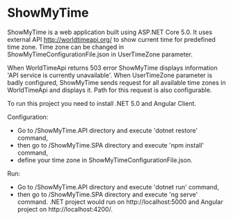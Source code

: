# ShowMyTime

ShowMyTime is a web application built using ASP.NET Core 5.0. It uses external API http://worldtimeapi.org/ to show current time for predefined time zone.
Time zone can be changed in ShowMyTimeConfigurationFile.json in UserTimeZone parameter.

When WorldTimeApi returns 503 error ShowMyTime displays information 'API service is currently unavailable'.
When UserTimeZone parameter is badly configured, ShowMyTime sends request for all available time zones in WorldTimeApi and displays it. Path for this request is also configurable.


To run this project you need to install .NET 5.0 and Angular Client. 

Configuration:
  + Go to /ShowMyTime.API directory and execute 'dotnet restore' command,
  + then go to /ShowMyTime.SPA directory and execute 'npm install' command,
  + define your time zone in ShowMyTimeConfigurationFile.json.

Run:
  + Go to /ShowMyTime.API directory and execute 'dotnet run' command,
  + then go to /ShowMyTime.SPA directory and execute 'ng serve' command.
.NET project would run on http://localhost:5000 and Angular project on http://localhost:4200/.

